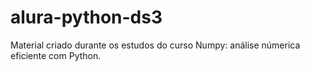 # alura-python-ds3
Material criado durante os estudos do curso Numpy: análise númerica eficiente com Python.

